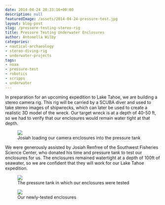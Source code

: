 ```yaml
---
date: 2014-04-24 20:33:16+00:00
description: null
featuredImage: /assets/2014-04-24-pressure-test.jpg
layout: blog-post
slug: /pressure-testing-stereo-rig
title: Pressure Testing Underwater Enclosures
author: Antonella Wilby
categories:
- nautical-archaeology
- stereo-diving-rig
- underwater-projects
tags:
- noaa
- pressure-test
- robotics
- scripps
- underwater
---
```

In preparation for an upcoming expedition to Lake Tahoe, we are building a stereo camera rig. This rig will be carried by a SCUBA diver and used to take stereo images of shipwrecks, which can later be used to create a realistic 3D model of the wreck. Our target wreck is at a depth of 40-50 ft, so we had to verify that our enclosures would remain water tight at that depth.

<figure>
<a href="{{'/assets/2014-04-24-pressure-test-load.jpg' | absolute_url}}"><img src="{{'/assets/2014-04-24-pressure-test-load.jpg' | resize: '1024x768'}}"></a>
<figcaption>Josiah loading our camera enclosures into the pressure tank</figcaption>
</figure>

We were generously assisted by Josiah Renfree of the Southwest Fisheries Science Center, who donated his time and pressure tank to test our enclosures for us. The enclosures remained watertight at a depth of 100ft of seawater, so we are confident that they will work for our Lake Tahoe expedition.

<figure>
<a href="{{'/assets/2014-04-24-pressure-test.jpg' | absolute_url}}"><img src="{{'/assets/2014-04-24-pressure-test.jpg' | resize: '1024x768'}}"></a>
<figcaption>The pressure tank in which our enclosures were tested</figcaption>
</figure>

<figure>
<a href="{{'/assets/2014-04-24-enclosures.jpg' | absolute_url}}"><img src="{{'/assets/2014-04-24-enclosures.jpg' | resize: '1024x768'}}"></a>
<figcaption>Our newly-tested enclosures</figcaption>
</figure>